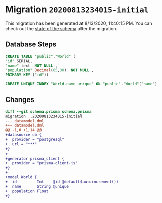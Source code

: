 # Migration `20200813234015-initial`

This migration has been generated at 8/13/2020, 11:40:15 PM.
You can check out the [state of the schema](./schema.prisma) after the migration.

## Database Steps

```sql
CREATE TABLE "public"."World" (
"id" SERIAL,
"name" text  NOT NULL ,
"population" Decimal(65,30)  NOT NULL ,
PRIMARY KEY ("id"))

CREATE UNIQUE INDEX "World.name_unique" ON "public"."World"("name")
```

## Changes

```diff
diff --git schema.prisma schema.prisma
migration ..20200813234015-initial
--- datamodel.dml
+++ datamodel.dml
@@ -1,0 +1,14 @@
+datasource db {
+  provider = "postgresql"
+  url = "***"
+}
+
+generator prisma_client {
+  provider = "prisma-client-js"
+}
+     
+model World {
+  id         Int    @id @default(autoincrement())
+  name       String @unique
+  population Float
+}
```


